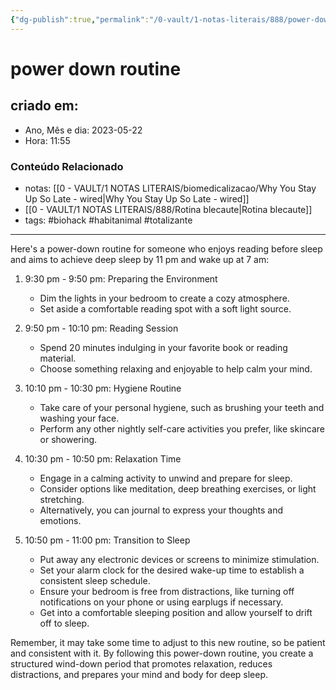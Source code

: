 ```yaml
---
{"dg-publish":true,"permalink":"/0-vault/1-notas-literais/888/power-down-routine/","tags":["totalizante","biohack","habitanimal"],"dgHomeLink":true,"dgShowLocalGraph":true,"dgShowFileTree":true,"dgEnableSearch":true}
---
```


# power down routine

## criado em: 
-  Ano, Mês e dia: 2023-05-22
- Hora: 11:55

### Conteúdo Relacionado
- notas: [[0 - VAULT/1 NOTAS LITERAIS/biomedicalizacao/Why You Stay Up So Late - wired\|Why You Stay Up So Late - wired]]
- [[0 - VAULT/1 NOTAS LITERAIS/888/Rotina blecaute\|Rotina blecaute]]
- tags: #biohack #habitanimal #totalizante 
---


Here's a power-down routine for someone who enjoys reading before sleep and aims to achieve deep sleep by 11 pm and wake up at 7 am:

1. 9:30 pm - 9:50 pm: Preparing the Environment
   - Dim the lights in your bedroom to create a cozy atmosphere.
   - Set aside a comfortable reading spot with a soft light source.

2. 9:50 pm - 10:10 pm: Reading Session
   - Spend 20 minutes indulging in your favorite book or reading material.
   - Choose something relaxing and enjoyable to help calm your mind.

3. 10:10 pm - 10:30 pm: Hygiene Routine
   - Take care of your personal hygiene, such as brushing your teeth and washing your face.
   - Perform any other nightly self-care activities you prefer, like skincare or showering.

4. 10:30 pm - 10:50 pm: Relaxation Time
   - Engage in a calming activity to unwind and prepare for sleep.
   - Consider options like meditation, deep breathing exercises, or light stretching.
   - Alternatively, you can journal to express your thoughts and emotions.

5. 10:50 pm - 11:00 pm: Transition to Sleep
   - Put away any electronic devices or screens to minimize stimulation.
   - Set your alarm clock for the desired wake-up time to establish a consistent sleep schedule.
   - Ensure your bedroom is free from distractions, like turning off notifications on your phone or using earplugs if necessary.
   - Get into a comfortable sleeping position and allow yourself to drift off to sleep.

Remember, it may take some time to adjust to this new routine, so be patient and consistent with it. By following this power-down routine, you create a structured wind-down period that promotes relaxation, reduces distractions, and prepares your mind and body for deep sleep.